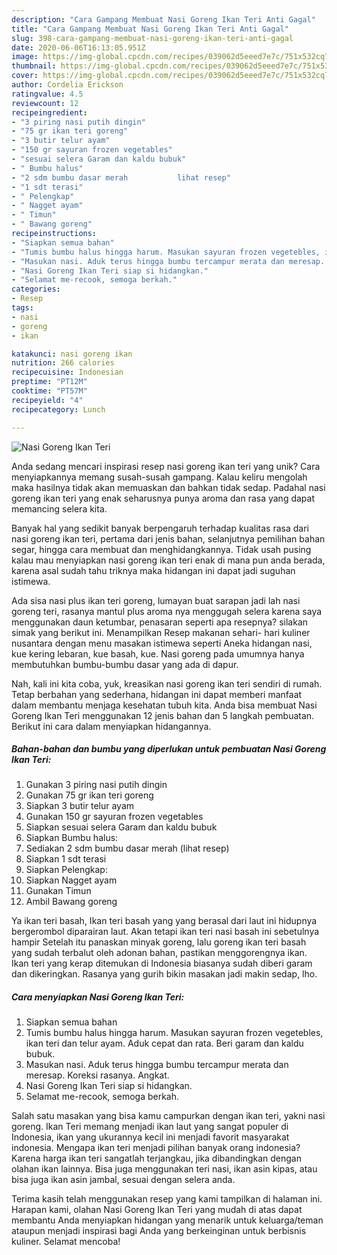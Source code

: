 ```yaml
---
description: "Cara Gampang Membuat Nasi Goreng Ikan Teri Anti Gagal"
title: "Cara Gampang Membuat Nasi Goreng Ikan Teri Anti Gagal"
slug: 398-cara-gampang-membuat-nasi-goreng-ikan-teri-anti-gagal
date: 2020-06-06T16:13:05.951Z
image: https://img-global.cpcdn.com/recipes/039062d5eeed7e7c/751x532cq70/nasi-goreng-ikan-teri-foto-resep-utama.jpg
thumbnail: https://img-global.cpcdn.com/recipes/039062d5eeed7e7c/751x532cq70/nasi-goreng-ikan-teri-foto-resep-utama.jpg
cover: https://img-global.cpcdn.com/recipes/039062d5eeed7e7c/751x532cq70/nasi-goreng-ikan-teri-foto-resep-utama.jpg
author: Cordelia Erickson
ratingvalue: 4.5
reviewcount: 12
recipeingredient:
- "3 piring nasi putih dingin"
- "75 gr ikan teri goreng"
- "3 butir telur ayam"
- "150 gr sayuran frozen vegetables"
- "sesuai selera Garam dan kaldu bubuk"
- " Bumbu halus"
- "2 sdm bumbu dasar merah           lihat resep"
- "1 sdt terasi"
- " Pelengkap"
- " Nagget ayam"
- " Timun"
- " Bawang goreng"
recipeinstructions:
- "Siapkan semua bahan"
- "Tumis bumbu halus hingga harum. Masukan sayuran frozen vegetebles, ikan teri dan telur ayam. Aduk cepat dan rata. Beri garam dan kaldu bubuk."
- "Masukan nasi. Aduk terus hingga bumbu tercampur merata dan meresap. Koreksi rasanya. Angkat."
- "Nasi Goreng Ikan Teri siap si hidangkan."
- "Selamat me-recook, semoga berkah."
categories:
- Resep
tags:
- nasi
- goreng
- ikan

katakunci: nasi goreng ikan 
nutrition: 266 calories
recipecuisine: Indonesian
preptime: "PT12M"
cooktime: "PT57M"
recipeyield: "4"
recipecategory: Lunch

---
```



![Nasi Goreng Ikan Teri](https://img-global.cpcdn.com/recipes/039062d5eeed7e7c/751x532cq70/nasi-goreng-ikan-teri-foto-resep-utama.jpg)

Anda sedang mencari inspirasi resep nasi goreng ikan teri yang unik? Cara menyiapkannya memang susah-susah gampang. Kalau keliru mengolah maka hasilnya tidak akan memuaskan dan bahkan tidak sedap. Padahal nasi goreng ikan teri yang enak seharusnya punya aroma dan rasa yang dapat memancing selera kita.

Banyak hal yang sedikit banyak berpengaruh terhadap kualitas rasa dari nasi goreng ikan teri, pertama dari jenis bahan, selanjutnya pemilihan bahan segar, hingga cara membuat dan menghidangkannya. Tidak usah pusing kalau mau menyiapkan nasi goreng ikan teri enak di mana pun anda berada, karena asal sudah tahu triknya maka hidangan ini dapat jadi suguhan istimewa.

Ada sisa nasi plus ikan teri goreng, lumayan buat sarapan jadi lah nasi goreng teri, rasanya mantul plus aroma nya menggugah selera karena saya menggunakan daun ketumbar, penasaran seperti apa resepnya? silakan simak yang berikut ini. Menampilkan Resep makanan sehari- hari kuliner nusantara dengan menu masakan istimewa seperti Aneka hidangan nasi, kue kering lebaran, kue basah, kue. Nasi goreng pada umumnya hanya membutuhkan bumbu-bumbu dasar yang ada di dapur.


Nah, kali ini kita coba, yuk, kreasikan nasi goreng ikan teri sendiri di rumah. Tetap berbahan yang sederhana, hidangan ini dapat memberi manfaat dalam membantu menjaga kesehatan tubuh kita. Anda bisa membuat Nasi Goreng Ikan Teri menggunakan 12 jenis bahan dan 5 langkah pembuatan. Berikut ini cara dalam menyiapkan hidangannya.

<!--inarticleads1-->

##### Bahan-bahan dan bumbu yang diperlukan untuk pembuatan Nasi Goreng Ikan Teri:

1. Gunakan 3 piring nasi putih dingin
1. Gunakan 75 gr ikan teri goreng
1. Siapkan 3 butir telur ayam
1. Gunakan 150 gr sayuran frozen vegetables
1. Siapkan sesuai selera Garam dan kaldu bubuk
1. Siapkan  Bumbu halus:
1. Sediakan 2 sdm bumbu dasar merah           (lihat resep)
1. Siapkan 1 sdt terasi
1. Siapkan  Pelengkap:
1. Siapkan  Nagget ayam
1. Gunakan  Timun
1. Ambil  Bawang goreng


Ya ikan teri basah, Ikan teri basah yang yang berasal dari laut ini hidupnya bergerombol diparairan laut. Akan tetapi ikan teri nasi basah ini sebetulnya hampir Setelah itu panaskan minyak goreng, lalu goreng ikan teri basah yang sudah terbalut oleh adonan bahan, pastikan menggorengnya ikan. Ikan teri yang kerap ditemukan di Indonesia biasanya sudah diberi garam dan dikeringkan. Rasanya yang gurih bikin masakan jadi makin sedap, lho. 

<!--inarticleads2-->

##### Cara menyiapkan Nasi Goreng Ikan Teri:

1. Siapkan semua bahan
1. Tumis bumbu halus hingga harum. Masukan sayuran frozen vegetebles, ikan teri dan telur ayam. Aduk cepat dan rata. Beri garam dan kaldu bubuk.
1. Masukan nasi. Aduk terus hingga bumbu tercampur merata dan meresap. Koreksi rasanya. Angkat.
1. Nasi Goreng Ikan Teri siap si hidangkan.
1. Selamat me-recook, semoga berkah.


Salah satu masakan yang bisa kamu campurkan dengan ikan teri, yakni nasi goreng. Ikan Teri memang menjadi ikan laut yang sangat populer di Indonesia, ikan yang ukurannya kecil ini menjadi favorit masyarakat indonesia. Mengapa ikan teri menjadi pilihan banyak orang indonesia? Karena harga ikan teri sangatlah terjangkau, jika dibandingkan dengan olahan ikan lainnya. Bisa juga menggunakan teri nasi, ikan asin kipas, atau bisa juga ikan asin jambal, sesuai dengan selera anda. 

Terima kasih telah menggunakan resep yang kami tampilkan di halaman ini. Harapan kami, olahan Nasi Goreng Ikan Teri yang mudah di atas dapat membantu Anda menyiapkan hidangan yang menarik untuk keluarga/teman ataupun menjadi inspirasi bagi Anda yang berkeinginan untuk berbisnis kuliner. Selamat mencoba!
